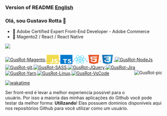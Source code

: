 ###  Version of README [English](./README-en.md)  
### Olá, sou Gustavo Rotta 👋

- 🔭 Adobe Certified Expert Front-End Developer - Adobe Commerce
- 🌱 Magento2 / React / React Native

<div align="start">
  <a href="https://github.com/GusRot">
  <img height="150em" src="https://github-readme-stats.vercel.app/api/top-langs/?username=GusRot&layout=compact&langs_count=7&theme=dracula"/>
</div>

<div style="display: inline_block"><br>
  <img align="center" alt="GusRot-Magento" height="30" width="40" src="https://cdn.jsdelivr.net/gh/devicons/devicon/icons/magento/magento-original.svg">
  <img align="center" alt="GusRot-Js" height="30" width="40" src="https://raw.githubusercontent.com/devicons/devicon/master/icons/javascript/javascript-plain.svg">
  <img align="center" alt="GusRot-Ts" height="30" width="40" src="https://raw.githubusercontent.com/devicons/devicon/master/icons/typescript/typescript-plain.svg">
  <img align="center" alt="GusRot-React" height="30" width="40" src="https://raw.githubusercontent.com/devicons/devicon/master/icons/react/react-original.svg">
  <img align="center" alt="GusRot-HTML" height="30" width="40" src="https://raw.githubusercontent.com/devicons/devicon/master/icons/html5/html5-original.svg">
  <img align="center" alt="GusRot-CSS" height="30" width="40" src="https://raw.githubusercontent.com/devicons/devicon/master/icons/css3/css3-original.svg">
  <img align="center" alt="GusRot-NodeJs" height="30" width="40" src="https://cdn.jsdelivr.net/gh/devicons/devicon/icons/nodejs/nodejs-original.svg">
  <img align="center" alt="GusRot-git" height="30" width="40" src="https://raw.githubusercontent.com/jmnote/z-icons/master/svg/git.svg">
  <img align="center" alt="GusRot-SASS" height="30" width="40" src="https://cdn.jsdelivr.net/gh/devicons/devicon/icons/sass/sass-original.svg">
  <img align="center" alt="GusRot-JQuery" height="30" width="40" src="https://cdn.jsdelivr.net/gh/devicons/devicon/icons/jquery/jquery-original.svg">

  <img align="center" alt="GusRot-Jira" height="30" width="40" src="https://cdn.jsdelivr.net/gh/devicons/devicon/icons/jira/jira-original-wordmark.svg">
  <img align="center" alt="GusRot-Yarn" height="30" width="40" src="https://cdn.jsdelivr.net/gh/devicons/devicon/icons/yarn/yarn-original-wordmark.svg">
  <img align="center" alt="GusRot-Linux" height="30" width="40" src="https://cdn.jsdelivr.net/gh/devicons/devicon/icons/linux/linux-plain.svg">
  <img align="center" alt="GusRot-VsCode" height="30" width="40" src="https://cdn.jsdelivr.net/gh/devicons/devicon/icons/vscode/vscode-original-wordmark.svg">
  <img align="right" alt="GusRot-pic" height="70" src="https://bn02pap001files.storage.live.com/y4mnBgzDZRywXOSkCOrla-BZz26eT3-sd0I5GpryxVXfFvcKD8vbjQrTi5n7NvS-JPCYWfVP4GaGbQpXMt6yQJZL9JBBYktMEo1kWZ2_AhOW0ZLfTs9HxcE7_bfvtdd0cz3mJHknrco89zrTU3JumutOagsxBgt4Lv7dPO6lov-dDIZSLVM0ktzjJYqwNa28b9J?width=506&height=547&cropmode=none">
</div>

[![wakatime](https://wakatime.com/badge/user/04f1420e-9d57-410a-bdc7-d768fb237a52.svg)](https://wakatime.com/@04f1420e-9d57-410a-bdc7-d768fb237a52)
  
 Ser <en>front-end</en> é levar a melhor experiencia possível para o usuário. Por isso a maioria das minhas aplicações do Github você pode testar da melhor forma: <strong>Utilizando</strong>! Elas possuem dominios disponíveis aqui nos repositórios Github para você utilizar como um usuário.

